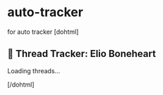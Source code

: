 # auto-tracker
for auto tracker
[dohtml]
<div id="elio-tracker">
  <h2>🧭 Thread Tracker: Elio Boneheart</h2>
  <div id="tracker-output">Loading threads...</div>
</div>

<script src="https://cdn.jsdelivr.net/npm/jquery@3.5.1/dist/jquery.min.js"></script>
<script>
  const trackerParams = {
    characterName: "Elio Boneheart",
    memberID: 7,
    ignoreForumIDs: [152, 157, 158, 159, 160, 161, 162, 163, 164, 165, 166, 168],
    archiveForumIDs: [58],
    showPostDate: true,
    showPartners: true,
    showLastReply: true
  };
</script>
<script src="https://yourdomain.com/path/to/elio-autotracker.js"></script>
[/dohtml]

